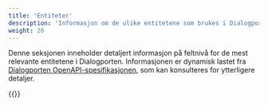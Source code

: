 ```yaml
---
title: 'Entiteter'
description: 'Informasjon om de ulike entitetene som brukes i Dialogporten'
weight: 20
---
```


Denne seksjonen inneholder detaljert informasjon på feltnivå for de mest relevante entitetene i Dialogporten. Informasjonen er dynamisk lastet fra [Dialogporten OpenAPI-spesifikasjonen](/nb/dialogporten/reference/entities/../openapi/), som kan konsulteres for ytterligere detaljer.

{{<children />}}